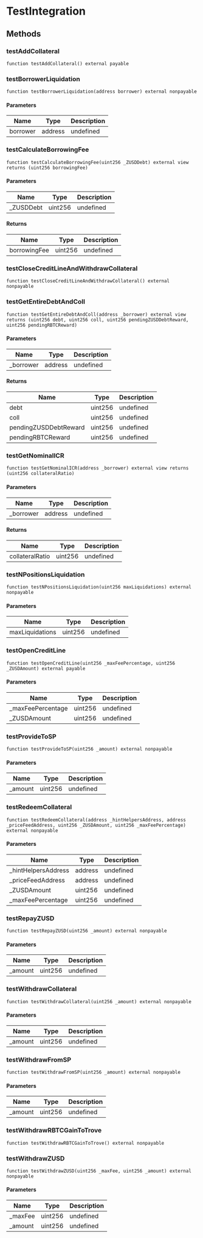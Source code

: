 # TestIntegration









## Methods

### testAddCollateral

```solidity
function testAddCollateral() external payable
```






### testBorrowerLiquidation

```solidity
function testBorrowerLiquidation(address borrower) external nonpayable
```





#### Parameters

| Name | Type | Description |
|---|---|---|
| borrower | address | undefined |

### testCalculateBorrowingFee

```solidity
function testCalculateBorrowingFee(uint256 _ZUSDDebt) external view returns (uint256 borrowingFee)
```





#### Parameters

| Name | Type | Description |
|---|---|---|
| _ZUSDDebt | uint256 | undefined |

#### Returns

| Name | Type | Description |
|---|---|---|
| borrowingFee | uint256 | undefined |

### testCloseCreditLineAndWithdrawCollateral

```solidity
function testCloseCreditLineAndWithdrawCollateral() external nonpayable
```






### testGetEntireDebtAndColl

```solidity
function testGetEntireDebtAndColl(address _borrower) external view returns (uint256 debt, uint256 coll, uint256 pendingZUSDDebtReward, uint256 pendingRBTCReward)
```





#### Parameters

| Name | Type | Description |
|---|---|---|
| _borrower | address | undefined |

#### Returns

| Name | Type | Description |
|---|---|---|
| debt | uint256 | undefined |
| coll | uint256 | undefined |
| pendingZUSDDebtReward | uint256 | undefined |
| pendingRBTCReward | uint256 | undefined |

### testGetNominalICR

```solidity
function testGetNominalICR(address _borrower) external view returns (uint256 collateralRatio)
```





#### Parameters

| Name | Type | Description |
|---|---|---|
| _borrower | address | undefined |

#### Returns

| Name | Type | Description |
|---|---|---|
| collateralRatio | uint256 | undefined |

### testNPositionsLiquidation

```solidity
function testNPositionsLiquidation(uint256 maxLiquidations) external nonpayable
```





#### Parameters

| Name | Type | Description |
|---|---|---|
| maxLiquidations | uint256 | undefined |

### testOpenCreditLine

```solidity
function testOpenCreditLine(uint256 _maxFeePercentage, uint256 _ZUSDAmount) external payable
```





#### Parameters

| Name | Type | Description |
|---|---|---|
| _maxFeePercentage | uint256 | undefined |
| _ZUSDAmount | uint256 | undefined |

### testProvideToSP

```solidity
function testProvideToSP(uint256 _amount) external nonpayable
```





#### Parameters

| Name | Type | Description |
|---|---|---|
| _amount | uint256 | undefined |

### testRedeemCollateral

```solidity
function testRedeemCollateral(address _hintHelpersAddress, address _priceFeedAddress, uint256 _ZUSDAmount, uint256 _maxFeePercentage) external nonpayable
```





#### Parameters

| Name | Type | Description |
|---|---|---|
| _hintHelpersAddress | address | undefined |
| _priceFeedAddress | address | undefined |
| _ZUSDAmount | uint256 | undefined |
| _maxFeePercentage | uint256 | undefined |

### testRepayZUSD

```solidity
function testRepayZUSD(uint256 _amount) external nonpayable
```





#### Parameters

| Name | Type | Description |
|---|---|---|
| _amount | uint256 | undefined |

### testWithdrawCollateral

```solidity
function testWithdrawCollateral(uint256 _amount) external nonpayable
```





#### Parameters

| Name | Type | Description |
|---|---|---|
| _amount | uint256 | undefined |

### testWithdrawFromSP

```solidity
function testWithdrawFromSP(uint256 _amount) external nonpayable
```





#### Parameters

| Name | Type | Description |
|---|---|---|
| _amount | uint256 | undefined |

### testWithdrawRBTCGainToTrove

```solidity
function testWithdrawRBTCGainToTrove() external nonpayable
```






### testWithdrawZUSD

```solidity
function testWithdrawZUSD(uint256 _maxFee, uint256 _amount) external nonpayable
```





#### Parameters

| Name | Type | Description |
|---|---|---|
| _maxFee | uint256 | undefined |
| _amount | uint256 | undefined |





